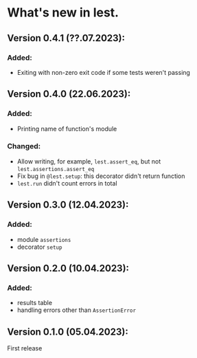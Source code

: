 # What's new in lest.

## Version 0.4.1 (??.07.2023):

### Added:

 + Exiting with non-zero exit code if some tests weren't passing

## Version 0.4.0 (22.06.2023):

### Added:

 + Printing name of function's module

### Changed:

 + Allow writing, for example, `lest.assert_eq`, but not `lest.assertions.assert_eq`
 + Fix bug in `@lest.setup`: this decorator didn't return function
 + `lest.run` didn't count errors in total

## Version 0.3.0 (12.04.2023):

### Added:

 + module `assertions`
 + decorator `setup`

## Version 0.2.0 (10.04.2023):

### Added:

 + results table
 + handling errors other than `AssertionError`

## Version 0.1.0 (05.04.2023):

First release
